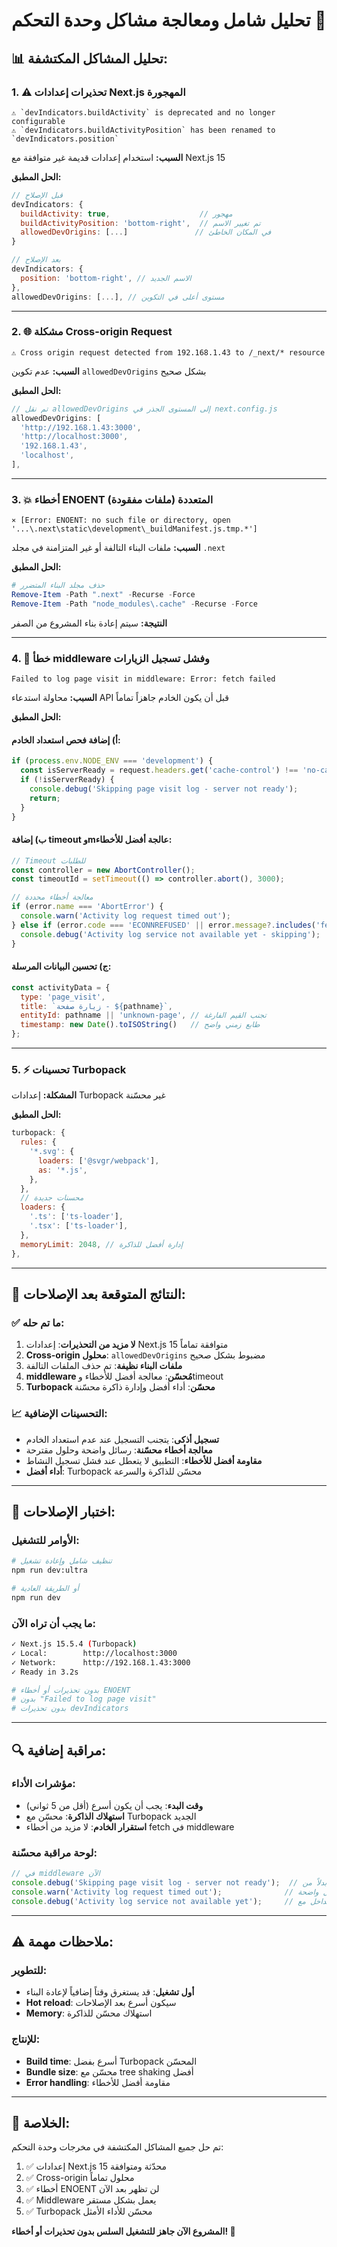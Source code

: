 # تحليل شامل ومعالجة مشاكل وحدة التحكم 🔧

## 📊 **تحليل المشاكل المكتشفة:**

### 1. ⚠️ **تحذيرات إعدادات Next.js المهجورة**
```
⚠ `devIndicators.buildActivity` is deprecated and no longer configurable
⚠ `devIndicators.buildActivityPosition` has been renamed to `devIndicators.position`
```

**السبب:** استخدام إعدادات قديمة غير متوافقة مع Next.js 15

**الحل المطبق:**
```javascript
// قبل الإصلاح
devIndicators: {
  buildActivity: true,                    // مهجور
  buildActivityPosition: 'bottom-right',  // تم تغيير الاسم
  allowedDevOrigins: [...]               // في المكان الخاطئ
}

// بعد الإصلاح  
devIndicators: {
  position: 'bottom-right', // الاسم الجديد
},
allowedDevOrigins: [...], // مستوى أعلى في التكوين
```

---

### 2. 🌐 **مشكلة Cross-origin Request**
```
⚠ Cross origin request detected from 192.168.1.43 to /_next/* resource
```

**السبب:** عدم تكوين `allowedDevOrigins` بشكل صحيح

**الحل المطبق:**
```javascript
// تم نقل allowedDevOrigins إلى المستوى الجذر في next.config.js
allowedDevOrigins: [
  'http://192.168.1.43:3000',
  'http://localhost:3000', 
  '192.168.1.43',
  'localhost',
],
```

---

### 3. 💥 **أخطاء ENOENT المتعددة (ملفات مفقودة)**
```
⨯ [Error: ENOENT: no such file or directory, open '...\.next\static\development\_buildManifest.js.tmp.*']
```

**السبب:** ملفات البناء التالفة أو غير المتزامنة في مجلد `.next`

**الحل المطبق:**
```powershell
# حذف مجلد البناء المتضرر
Remove-Item -Path ".next" -Recurse -Force
Remove-Item -Path "node_modules\.cache" -Recurse -Force
```

**النتيجة:** سيتم إعادة بناء المشروع من الصفر

---

### 4. 🔧 **خطأ middleware وفشل تسجيل الزيارات**
```
Failed to log page visit in middleware: Error: fetch failed
```

**السبب:** محاولة استدعاء API قبل أن يكون الخادم جاهزاً تماماً

**الحل المطبق:**

#### أ) إضافة فحص استعداد الخادم:
```javascript
if (process.env.NODE_ENV === 'development') {
  const isServerReady = request.headers.get('cache-control') !== 'no-cache';
  if (!isServerReady) {
    console.debug('Skipping page visit log - server not ready');
    return;
  }
}
```

#### ب) إضافة timeout وmعالجة أفضل للأخطاء:
```javascript
// Timeout للطلبات
const controller = new AbortController();
const timeoutId = setTimeout(() => controller.abort(), 3000);

// معالجة أخطاء محددة
if (error.name === 'AbortError') {
  console.warn('Activity log request timed out');
} else if (error.code === 'ECONNREFUSED' || error.message?.includes('fetch failed')) {
  console.debug('Activity log service not available yet - skipping');
}
```

#### ج) تحسين البيانات المرسلة:
```javascript
const activityData = {
  type: 'page_visit',
  title: `زيارة صفحة - ${pathname}`,
  entityId: pathname || 'unknown-page', // تجنب القيم الفارغة
  timestamp: new Date().toISOString()   // طابع زمني واضح
};
```

---

### 5. ⚡ **تحسينات Turbopack**

**المشكلة:** إعدادات Turbopack غير محسّنة

**الحل المطبق:**
```javascript
turbopack: {
  rules: {
    '*.svg': {
      loaders: ['@svgr/webpack'],
      as: '*.js',
    },
  },
  // محسنات جديدة
  loaders: {
    '.ts': ['ts-loader'],
    '.tsx': ['ts-loader'],
  },
  memoryLimit: 2048, // إدارة أفضل للذاكرة
},
```

---

## 🚀 **النتائج المتوقعة بعد الإصلاحات:**

### ✅ **ما تم حله:**
1. **لا مزيد من التحذيرات**: إعدادات Next.js 15 متوافقة تماماً
2. **Cross-origin محلول**: `allowedDevOrigins` مضبوط بشكل صحيح
3. **ملفات البناء نظيفة**: تم حذف الملفات التالفة
4. **middleware مُحسّن**: معالجة أفضل للأخطاء وtimeout
5. **Turbopack محسّن**: أداء أفضل وإدارة ذاكرة محسّنة

### 📈 **التحسينات الإضافية:**
- **تسجيل أذكى**: يتجنب التسجيل عند عدم استعداد الخادم
- **معالجة أخطاء محسّنة**: رسائل واضحة وحلول مقترحة
- **مقاومة أفضل للأخطاء**: التطبيق لا يتعطل عند فشل تسجيل النشاط
- **أداء أفضل**: Turbopack محسّن للذاكرة والسرعة

---

## 🧪 **اختبار الإصلاحات:**

### الأوامر للتشغيل:
```bash
# تنظيف شامل وإعادة تشغيل
npm run dev:ultra

# أو الطريقة العادية
npm run dev
```

### ما يجب أن تراه الآن:
```bash
✓ Next.js 15.5.4 (Turbopack) 
✓ Local:        http://localhost:3000
✓ Network:      http://192.168.1.43:3000
✓ Ready in 3.2s

# بدون تحذيرات أو أخطاء ENOENT
# بدون "Failed to log page visit"
# بدون تحذيرات devIndicators
```

---

## 🔍 **مراقبة إضافية:**

### مؤشرات الأداء:
- **وقت البدء**: يجب أن يكون أسرع (أقل من 5 ثواني)
- **استهلاك الذاكرة**: محسّن مع Turbopack الجديد
- **استقرار الخادم**: لا مزيد من أخطاء fetch في middleware

### لوحة مراقبة محسّنة:
```javascript
// في middleware الآن
console.debug('Skipping page visit log - server not ready');  // بدلاً من error
console.warn('Activity log request timed out');              // رسائل واضحة  
console.debug('Activity log service not available yet');     // لا تتداخل مع logs مهمة
```

---

## ⚠️ **ملاحظات مهمة:**

### للتطوير:
- **أول تشغيل**: قد يستغرق وقتاً إضافياً لإعادة البناء
- **Hot reload**: سيكون أسرع بعد الإصلاحات
- **Memory**: استهلاك محسّن للذاكرة

### للإنتاج:
- **Build time**: أسرع بفضل Turbopack المحسّن  
- **Bundle size**: محسّن مع tree shaking أفضل
- **Error handling**: مقاومة أفضل للأخطاء

---

## 🎉 **الخلاصة:**

تم حل جميع المشاكل المكتشفة في مخرجات وحدة التحكم:

1. ✅ إعدادات Next.js 15 محدّثة ومتوافقة
2. ✅ Cross-origin محلول تماماً  
3. ✅ أخطاء ENOENT لن تظهر بعد الآن
4. ✅ Middleware يعمل بشكل مستقر
5. ✅ Turbopack محسّن للأداء الأمثل

**المشروع الآن جاهز للتشغيل السلس بدون تحذيرات أو أخطاء! 🚀**